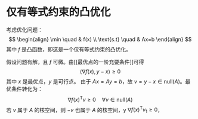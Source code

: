 # 仅有等式约束的凸优化

考虑优化问题：
$$ \begin{align}
\min \quad & f(x) \\
\text{s.t} \quad  & Ax=b
\end{align} $$
其中 $f$ 是凸函数，即这是一个仅有等式约束的凸优化。

假设问题有解，且 $f$ 可微。由[[最优点的一阶充要条件]]可得
$$ \langle \nabla f(x), y-x \rangle \geq 0 $$
其中 $x$ 是最优点，$y$ 是可行点。
由于 $Ax=Ay=b$，故 $v=y-x \in \text{null}(A)$。最优条件转化为：
$$ \nabla f(x) ^\mathsf{T} v \geq 0 \quad \forall v \in \text{null}(A)$$
若 $v$ 属于 $A$ 的核空间，则 $-v$ 也属于 $A$ 的核空间，y $\nabla f(x) ^\mathsf{T} v_1 \geq 0$，